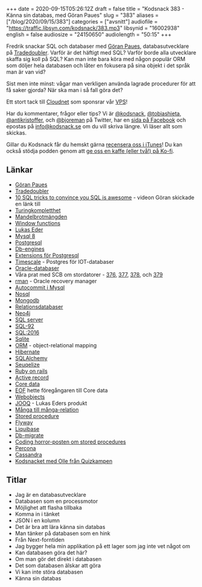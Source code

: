 +++
date = 2020-09-15T05:26:12Z
draft = false
title = "Kodsnack 383 - Känna sin databas, med Göran Paues"
slug = "383"
aliases = ["/blog/2020/09/15/383"]
categories = ["avsnitt"]
audiofile = "https://traffic.libsyn.com/kodsnack/383.mp3"
libsynid = "16002938"
english = false
audiosize = "24150650"
audiolength = "50:15" 
+++

Fredrik snackar SQL och databaser med [Göran Paues](https://twitter.com/guran_75), databasutvecklare på [Tradedoubler](https://sverigesradio.se/avsnitt/1528248). Varför är det häftigt med SQL? Varför borde alla utvecklare skaffa sig koll på SQL? Kan man inte bara köra med någon populär ORM som döljer hela databasen och låter en fokusera på sina objekt i det språk man är van vid?

Sist men inte minst: vågar man verkligen använda lagrade procedurer för att få saker gjorda? När ska man i så fall göra det?

Ett stort tack till [Cloudnet](http://www.cloudnet.se) som sponsrar vår [VPS](http://en.wikipedia.org/wiki/Virtual_private_server)!

Har du kommentarer, frågor eller tips? Vi är [@kodsnack](https://www.twitter.com/kodsnack), [@tobiashieta](https://www.twitter.com/tobiashieta), [@antikristoffer](https://www.twitter.com/antikristoffer), och [@bjoreman](https://www.twitter.com/bjoreman) på Twitter, har en [sida på Facebook](https://www.facebook.com/kodsnack) och epostas på [info@kodsnack.se](mailto:info@kodsnack.se) om du vill skriva längre. Vi läser allt som skickas.

Gillar du Kodsnack får du hemskt gärna [recensera oss i iTunes](http://itunes.apple.com/se/podcast/kodsnack/id561631498?l=en)! Du kan också stödja podden genom att <a href="https://ko-fi.com/kodsnack" rel="payment">ge oss en kaffe (eller två!) på Ko-fi</a>.

## Länkar ##
* [Göran Paues](https://twitter.com/guran_75)
* [Tradedoubler](https://sverigesradio.se/avsnitt/1528248)
* [10 SQL tricks to convince you SQL is awesome](https://www.youtube.com/watch?v=mgipNdAgQ3o) - videon Göran skickade en länk till
* [Turingkompletthet](https://en.wikipedia.org/wiki/Turing_completeness)
* [Mandelbrotmängden](https://en.wikipedia.org/wiki/Mandelbrot_set)
* [Window functions](https://en.wikipedia.org/wiki/Select_%28SQL%29#Limiting_result_rows)
* [Lukas Eder](https://twitter.com/lukaseder)
* [Mysql 8](https://dev.mysql.com/doc/relnotes/mysql/8.0/en/)
* [Postgresql](https://en.wikipedia.org/wiki/PostgreSQL)
* [Db-engines](https://db-engines.com/en/)
* [Extensions för Postgresql](https://www.postgresql.org/docs/9.5/external-extensions.html)
* [Timescale](https://www.timescale.com/) - Postgres för IOT-databaser
* [Oracle-databaser](https://en.wikipedia.org/wiki/Oracle_Database)
* Våra prat med SCB om stordatorer - [376](https://kodsnack.se/376/), [377](https://kodsnack.se/377/), [378](https://kodsnack.se/378/), och [379](https://kodsnack.se/379/)
* [rman](https://www.oracle.com/se/database/technologies/high-availability/rman.html) - Oracle recovery manager
* [Autocommit i Mysql](https://dev.mysql.com/doc/refman/8.0/en/innodb-autocommit-commit-rollback.html)
* [Nosql](https://en.wikipedia.org/wiki/NoSQL)
* [Mongodb](https://en.wikipedia.org/wiki/MongoDB)
* [Relationsdatabaser](https://en.wikipedia.org/wiki/Relational_database)
* [Neo4j](https://en.wikipedia.org/wiki/Neo4j)
* [SQL server](https://en.wikipedia.org/wiki/Microsoft_SQL_Server)
* [SQL-92](https://en.wikipedia.org/wiki/SQL-92)
* [SQL:2016](https://en.wikipedia.org/wiki/SQL:2016)
* [Sqlite](https://en.wikipedia.org/wiki/SQLite)
* [ORM](https://en.wikipedia.org/wiki/Object-relational_mapping) - object-relational mapping
* [Hibernate](https://en.wikipedia.org/wiki/Hibernate_%28framework%29)
* [SQLAlchemy](https://www.sqlalchemy.org/)
* [Seuqelize](https://sequelize.org/)
* [Ruby on rails](https://en.wikipedia.org/wiki/Ruby_on_Rails)
* [Active record](https://guides.rubyonrails.org/active_record_basics.html)
* [Core data](https://en.wikipedia.org/wiki/Core_Data)
* [EOF](https://en.wikipedia.org/wiki/Enterprise_Objects_Framework) hette föregångaren till Core data
* [Webobjects](https://en.wikipedia.org/wiki/WebObjects)
* [JOOQ](https://www.jooq.org/) - Lukas Eders produkt
* [Många till många-relation](https://en.wikipedia.org/wiki/Many-to-many_%28data_model%29)
* [Stored procedure](https://en.wikipedia.org/wiki/Stored_procedure)
* [Flyway](https://flywaydb.org/)
* [Liquibase](https://www.liquibase.org/)
* [Db-migrate](https://db-migrate.readthedocs.io/en/latest/Getting%20Started/usage/)
* [Coding horror-posten om stored procedures](https://blog.codinghorror.com/who-needs-stored-procedures-anyways/)
* [Percona](https://en.wikipedia.org/wiki/Percona_Server_for_MySQL)
* [Cassandra](https://en.wikipedia.org/wiki/Apache_Cassandra)
* [Kodsnacket med Olle från Quizkampen](https://kodsnack.se/163/)

## Titlar ##
* Jag är en databasutvecklare
* Databasen som en processmotor
* Möjlighet att flasha tillbaka
* Komma in i tänket
* JSON i en kolumn
* Det är bra att lära känna sin databas
* Man tänker på databasen som en hink
* Från Next-forntiden
* Jag bygger hela min applikation på ett lager som jag inte vet något om
* Kan databasen göra det här?
* Om man gör det direkt i databasen
* Det som databasen älskar att göra
* Vi kan inte störa databasen
* Känna sin databas